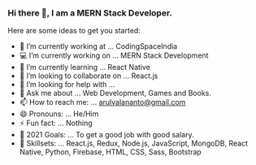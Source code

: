 ### Hi there 👋, I am a MERN Stack Developer.

Here are some ideas to get you started:

- 🔭 I’m currently working at ... CodingSpaceIndia
- 💻 I’m currently working on ... MERN Stack Development
- 🌱 I’m currently learning ... React Native
- 👯 I’m looking to collaborate on ... React.js
- 🤔 I’m looking for help with ... 
- 💬 Ask me about ... Web Development, Games and Books.
- 📫 How to reach me: ... arulvalananto@gmail.com 
- 😄 Pronouns: ...  He/Him
- ⚡ Fun fact: ... Nothing
- 🤗 2021 Goals: ... To get a good job with good salary.
- 🚀 Skillsets: ... React.js, Redux, Node.js, JavaScript, MongoDB, React Native, Python, Firebase, HTML, CSS, Sass, Bootstrap
